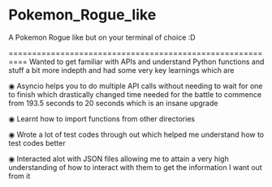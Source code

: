 # Pokemon_Rogue_like
A Pokemon Rogue like but on your terminal of choice :D

==========================================================
Wanted to get familiar with APIs and understand
Python functions and stuff a bit more indepth and 
had some very key learnings which are

◉ Asyncio helps you to do multiple  API calls without needing
to wait for one to finish which drastically changed time needed
for the battle to commence from 193.5 seconds to 20 seconds which 
is an insane upgrade

◉ Learnt how to import functions from other directories

◉ Wrote a lot of test codes through out which helped me understand 
how to test codes better

◉ Interacted alot with JSON files allowing me to attain a very high 
understanding of how to interact with them to get the information I want 
out from it
